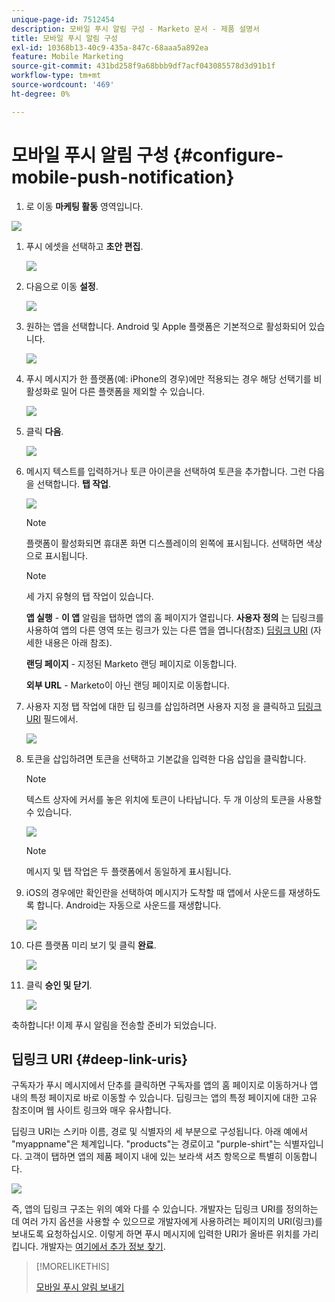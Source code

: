 ```yaml
---
unique-page-id: 7512454
description: 모바일 푸시 알림 구성 - Marketo 문서 - 제품 설명서
title: 모바일 푸시 알림 구성
exl-id: 10368b13-40c9-435a-847c-68aaa5a892ea
feature: Mobile Marketing
source-git-commit: 431bd258f9a68bbb9df7acf043085578d3d91b1f
workflow-type: tm+mt
source-wordcount: '469'
ht-degree: 0%

---
```


# 모바일 푸시 알림 구성 {#configure-mobile-push-notification}

1. 로 이동 **마케팅 활동** 영역입니다.

![](assets/2fbf1ab6-2247-40c8-980d-be56b9d94890.png)

1. 푸시 에셋을 선택하고 **초안 편집**.

   ![](assets/image2016-8-23-16-3a49-3a48.png)

1. 다음으로 이동 **설정**.

   ![](assets/image2016-8-23-16-3a51-3a56.png)

1. 원하는 앱을 선택합니다. Android 및 Apple 플랫폼은 기본적으로 활성화되어 있습니다.

   ![](assets/image2016-8-23-16-3a53-3a33.png)

1. 푸시 메시지가 한 플랫폼(예: iPhone의 경우)에만 적용되는 경우 해당 선택기를 비활성화로 밀어 다른 플랫폼을 제외할 수 있습니다.

   ![](assets/image2016-8-23-16-3a41-3a48.png)

1. 클릭 **다음**.

   ![](assets/image2016-8-23-16-3a43-3a28.png)

1. 메시지 텍스트를 입력하거나 토큰 아이콘을 선택하여 토큰을 추가합니다. 그런 다음 을 선택합니다. **탭 작업**.

   ![](assets/image2015-9-14-16-3a7-3a43.png)

   >[!NOTE]
   >
   >플랫폼이 활성화되면 휴대폰 화면 디스플레이의 왼쪽에 표시됩니다. 선택하면 색상으로 표시됩니다.

   >[!NOTE]
   >
   >세 가지 유형의 탭 작업이 있습니다.
   >
   >**앱 실행** - **이 앱** 알림을 탭하면 앱의 홈 페이지가 열립니다. **사용자 정의** 는 딥링크를 사용하여 앱의 다른 영역 또는 링크가 있는 다른 앱을 엽니다(참조) [딥링크 URI](#Deeplink) (자세한 내용은 아래 참조).
   >
   >**랜딩 페이지** - 지정된 Marketo 랜딩 페이지로 이동합니다.
   >
   >**외부 URL** - Marketo이 아닌 랜딩 페이지로 이동합니다.

1. 사용자 지정 탭 작업에 대한 딥 링크를 삽입하려면 사용자 지정 을 클릭하고 [딥링크 URI](#Deeplink) 필드에서.

   ![](assets/image2016-7-28-16-3a19-3a13.png)

1. 토큰을 삽입하려면 토큰을 선택하고 기본값을 입력한 다음 삽입을 클릭합니다.

   >[!NOTE]
   >
   >텍스트 상자에 커서를 놓은 위치에 토큰이 나타납니다. 두 개 이상의 토큰을 사용할 수 있습니다.

   ![](assets/image2015-8-10-14-3a48-3a52.png)

   >[!NOTE]
   >
   >메시지 및 탭 작업은 두 플랫폼에서 동일하게 표시됩니다.

1. iOS의 경우에만 확인란을 선택하여 메시지가 도착할 때 앱에서 사운드를 재생하도록 합니다. Android는 자동으로 사운드를 재생합니다.

   ![](assets/ios-tap-and-notification-hand.png)

1. 다른 플랫폼 미리 보기 및 클릭 **완료**.

   ![](assets/image2015-9-14-16-3a12-3a34.png)

1. 클릭 **승인 및 닫기**.

   ![](assets/323dda12-0543-4558-8562-563eed5fa0e0.png)

축하합니다! 이제 푸시 알림을 전송할 준비가 되었습니다.

## 딥링크 URI {#deep-link-uris}

구독자가 푸시 메시지에서 단추를 클릭하면 구독자를 앱의 홈 페이지로 이동하거나 앱 내의 특정 페이지로 바로 이동할 수 있습니다. 딥링크는 앱의 특정 페이지에 대한 고유 참조이며 웹 사이트 링크와 매우 유사합니다.

딥링크 URI는 스키마 이름, 경로 및 식별자의 세 부분으로 구성됩니다. 아래 예에서 &quot;myappname&quot;은 체계입니다. &quot;products&quot;는 경로이고 &quot;purple-shirt&quot;는 식별자입니다. 고객이 탭하면 앱의 제품 페이지 내에 있는 보라색 셔츠 항목으로 특별히 이동합니다.

![](assets/image2016-7-29-12-3a49-3a1.png)

즉, 앱의 딥링크 구조는 위의 예와 다를 수 있습니다. 개발자는 딥링크 URI를 정의하는 데 여러 가지 옵션을 사용할 수 있으므로 개발자에게 사용하려는 페이지의 URI(링크)를 보내도록 요청하십시오. 이렇게 하면 푸시 메시지에 입력한 URI가 올바른 위치를 가리킵니다. 개발자는 [여기에서 추가 정보 찾기](https://developers.marketo.com/mobile/enabling-deep-links-in-your-app/).

>[!MORELIKETHIS]
>
>[모바일 푸시 알림 보내기](/help/marketo/product-docs/mobile-marketing/push-notifications/send-a-mobile-push-notification.md)
